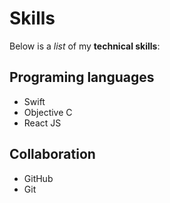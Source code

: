 # Skills

Below is a *list* of my **technical skills**:

## Programing languages
- Swift
- Objective C
- React JS

## Collaboration
- GitHub
- Git
